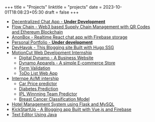 +++
title = "Projects"
linktitle = "projects"
date = 2023-10-01T18:08:23+05:30
draft = false
+++

- [Decentralized Chat App - **Under Development**]()
- [Flow Chain - Web3 based Supply Chain Management with QR Codes and Ethereum Blockchain](https://shaunfurtado.is-a.dev/WEb3-based-supply-chain-management-system/)
- [AnonBox - Realtime React chat app with Firebase storage](https://shaunfurtado.is-a.dev/AnonBox/)
- [Personal Portfolio - **Under development**](https://shaunfurtado.is-a.dev/)
- [DevHavok - This Blogging site Built with Hugo SSG](https://devhavok.is-a.dev/)
- [MotionCut Web Development Internship]()
    - [Digital Dynamo - A Business Website](https://shaunfurtado.is-a.dev/MotionCut/Digital%20Dynamo/)
    - [Dynamo Apparels - A simple E-commerce Store](https://shaunfurtado.is-a.dev/MotionCut/Dynamo%20Apparels/)
    - [Form Validation](https://shaunfurtado.is-a.dev/MotionCut/Form%20Validation%20-%20Email%20&%20Password/)
    - [ToDo List Web App](https://shaunfurtado.is-a.dev/MotionCut/ToDo%20List/)
- [Internpe Ai/Ml intership](https://shaunfurtado.is-a.dev/InternPe/)
    - [Car Price predictor](https://shaunfurtado.is-a.dev/InternPe/Car%20Price%20Predictor%20Model/)
    - [Diabetes Prediction](https://shaunfurtado.is-a.dev/InternPe/Diabetes%20Prediction%20Model/)
    - [IPL Winnning Team Predictor](https://shaunfurtado.is-a.dev/InternPe/IPL%20Predictor%20Model/)
    - [Breast Cancer Classification Model](https://shaunfurtado.is-a.dev/InternPe/Breast%20Cancer%20Classification%20Model/)
- [Hotel Management System using Flask and MySQL](https://shaunfurtado.is-a.dev/Hotel-Management_Flask/)
- [KickStartUp - A Blogging app Built with Vue.js and Firebase](https://shaunfurtado.is-a.dev/KickStartUp-Hack/)
- [Text Editor Using Java](https://shaunfurtado.is-a.dev/JAVA-GUI-project/)